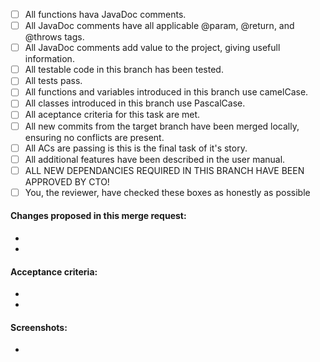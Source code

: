  - [ ] All functions hava JavaDoc comments.
 - [ ] All JavaDoc comments have all applicable @param, @return, and @throws tags.
 - [ ] All JavaDoc comments add value to the project, giving usefull information.
 - [ ] All testable code in this branch has been tested.
 - [ ] All tests pass.
 - [ ] All functions and variables introduced in this branch use camelCase.
 - [ ] All classes introduced in this branch use PascalCase.
 - [ ] All aceptance criteria for this task are met.
 - [ ] All new commits from the target branch have been merged locally, ensuring no conflicts are present.
 - [ ] All ACs are passing is this is the final task of it's story.
 - [ ] All additional features have been described in the user manual.
 - [ ] ALL NEW DEPENDANCIES REQUIRED IN THIS BRANCH HAVE BEEN APPROVED BY CTO!
 - [ ] You, the reviewer, have checked these boxes as honestly as possible

#### Changes proposed in this merge request:

 - <!-- Specify proposed update -->
 - <!-- List impacts of proposed update -->


#### Acceptance criteria:

 - <!-- Specify relevant AC -->
 - <!-- List how relevant AC are met-->


#### Screenshots:

 - <!-- Any applicable screenshots if branch changes anything visually -->
